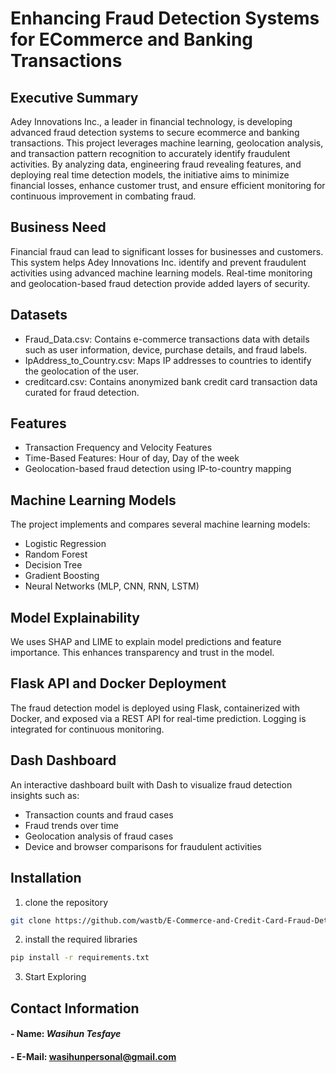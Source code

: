 # Enhancing Fraud Detection Systems for ECommerce and Banking Transactions

## Executive Summary
Adey Innovations Inc., a leader in financial technology, is developing advanced fraud detection systems to secure ecommerce and banking transactions. This project leverages machine learning, geolocation analysis, and transaction pattern recognition to accurately identify fraudulent activities. By analyzing data, engineering fraud revealing features, and deploying real time detection models, the initiative aims to minimize financial losses, enhance customer trust, and ensure efficient monitoring for continuous improvement in combating fraud.

## Business Need
Financial fraud can lead to significant losses for businesses and customers. This system helps Adey Innovations Inc. identify and prevent fraudulent activities using advanced machine learning models. Real-time monitoring and geolocation-based fraud detection provide added layers of security.

## Datasets
- Fraud_Data.csv: Contains e-commerce transactions data with details such as user information, device, purchase details, and fraud labels.
- IpAddress_to_Country.csv: Maps IP addresses to countries to identify the geolocation of the user.
- creditcard.csv: Contains anonymized bank credit card transaction data curated for fraud detection.
  
## Features
- Transaction Frequency and Velocity Features
- Time-Based Features: Hour of day, Day of the week
- Geolocation-based fraud detection using IP-to-country mapping

## Machine Learning Models
The project implements and compares several machine learning models:

- Logistic Regression
- Random Forest
- Decision Tree
- Gradient Boosting
- Neural Networks (MLP, CNN, RNN, LSTM)
  
## Model Explainability
We uses SHAP and LIME to explain model predictions and feature importance. This enhances transparency and trust in the model.

## Flask API and Docker Deployment
The fraud detection model is deployed using Flask, containerized with Docker, and exposed via a REST API for real-time prediction. Logging is integrated for continuous monitoring.

## Dash Dashboard
An interactive dashboard built with Dash to visualize fraud detection insights such as:

- Transaction counts and fraud cases
- Fraud trends over time
- Geolocation analysis of fraud cases
- Device and browser comparisons for fraudulent activities

## Installation

1. clone the repository

```bash
git clone https://github.com/wastb/E-Commerce-and-Credit-Card-Fraud-Detection
```

2. install the required libraries
   
```bash
pip install -r requirements.txt
```

3. Start Exploring

## Contact Information

#### - Name: ***Wasihun Tesfaye***
#### - E-Mail: wasihunpersonal@gmail.com
